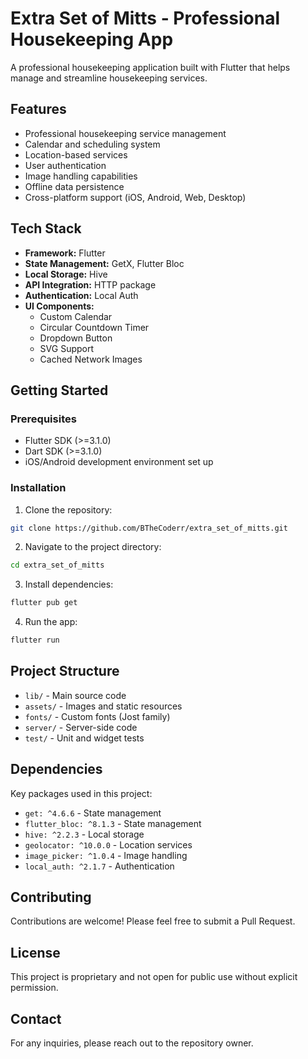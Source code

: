 # Extra Set of Mitts - Professional Housekeeping App

A professional housekeeping application built with Flutter that helps manage and streamline housekeeping services.

## Features

- Professional housekeeping service management
- Calendar and scheduling system
- Location-based services
- User authentication
- Image handling capabilities
- Offline data persistence
- Cross-platform support (iOS, Android, Web, Desktop)

## Tech Stack

- **Framework:** Flutter
- **State Management:** GetX, Flutter Bloc
- **Local Storage:** Hive
- **API Integration:** HTTP package
- **Authentication:** Local Auth
- **UI Components:** 
  - Custom Calendar
  - Circular Countdown Timer
  - Dropdown Button
  - SVG Support
  - Cached Network Images

## Getting Started

### Prerequisites

- Flutter SDK (>=3.1.0)
- Dart SDK (>=3.1.0)
- iOS/Android development environment set up

### Installation

1. Clone the repository:
```bash
git clone https://github.com/BTheCoderr/extra_set_of_mitts.git
```

2. Navigate to the project directory:
```bash
cd extra_set_of_mitts
```

3. Install dependencies:
```bash
flutter pub get
```

4. Run the app:
```bash
flutter run
```

## Project Structure

- `lib/` - Main source code
- `assets/` - Images and static resources
- `fonts/` - Custom fonts (Jost family)
- `server/` - Server-side code
- `test/` - Unit and widget tests

## Dependencies

Key packages used in this project:
- `get: ^4.6.6` - State management
- `flutter_bloc: ^8.1.3` - State management
- `hive: ^2.2.3` - Local storage
- `geolocator: ^10.0.0` - Location services
- `image_picker: ^1.0.4` - Image handling
- `local_auth: ^2.1.7` - Authentication

## Contributing

Contributions are welcome! Please feel free to submit a Pull Request.

## License

This project is proprietary and not open for public use without explicit permission.

## Contact

For any inquiries, please reach out to the repository owner.
